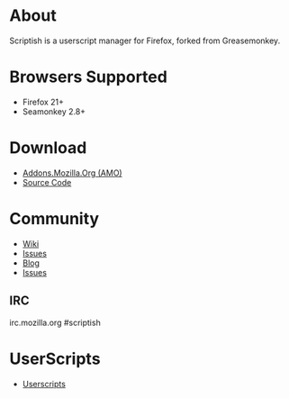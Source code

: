# About

Scriptish is a userscript manager for Firefox, forked from Greasemonkey.

# Browsers Supported

* Firefox 21+
* Seamonkey 2.8+


# Download

* [Addons.Mozilla.Org (AMO)](https://addons.mozilla.org/firefox/addon/scriptish)
* [Source Code](https://github.com/scriptish/scriptish)

# Community

* [Wiki](https://github.com/scriptish/scriptish/wiki)
* [Issues](https://github.com/scriptish/scriptish/issues)
* [Blog](http://scriptish.org/blog)
* [Issues](https://github.com/scriptish/scriptish/issues) 

## IRC

irc.mozilla.org #scriptish

# UserScripts

* [Userscripts](http://userscripts.org)
